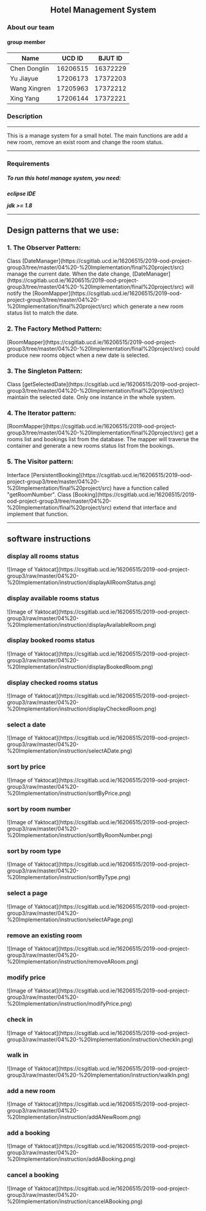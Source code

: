 ## <center>Hotel Management System</center>
### About our team 
#### group member

| Name         | UCD ID | BJUT ID |
| ------------ | ------ | ------- |
| Chen Donglin |16206515| 16372229|
| Yu Jiayue    |17206173| 17372203|
| Wang Xingren |17205963|17372212 |
| Xing Yang    |17206144|17372221 |
### Description

<hr>
This is a manage system for a small hotel. The main functions are add a new room, remove an exist room and change the room status.
<hr>
<h3>Requirements</h3>
<h5>To run this hotel manage system, you need:<h5>
<p>eclipse IDE</p>
<p>jdk >= 1.8</p>

<hr>
<h2>Design patterns that we use:</h2>
<h3>1. The Observer Pattern:</h3>
<p>Class [DateManager](https://csgitlab.ucd.ie/16206515/2019-ood-project-group3/tree/master/04%20-%20Implementation/final%20project/src) manage the current date. When the date change, [DateManager](https://csgitlab.ucd.ie/16206515/2019-ood-project-group3/tree/master/04%20-%20Implementation/final%20project/src) will notify the [RoomMapper](https://csgitlab.ucd.ie/16206515/2019-ood-project-group3/tree/master/04%20-%20Implementation/final%20project/src) which generate a new room status list to match the date.
</p>

<h3>2. The Factory Method Pattern:</h3>
<p>[RoomMapper](https://csgitlab.ucd.ie/16206515/2019-ood-project-group3/tree/master/04%20-%20Implementation/final%20project/src) could produce new rooms object when a new date is selected.</p>

<h3>3. The Singleton Pattern:</h3>
<p>Class [getSelectedDate](https://csgitlab.ucd.ie/16206515/2019-ood-project-group3/tree/master/04%20-%20Implementation/final%20project/src) maintain the selected date. Only one instance in the whole system.</p>

<h3>4. The Iterator pattern:</h3>
<p>[RoomMapper](https://csgitlab.ucd.ie/16206515/2019-ood-project-group3/tree/master/04%20-%20Implementation/final%20project/src) get a rooms list and bookings list from the database. The mapper will traverse the container and generate a new rooms status list from the bookings.</p>

<h3>5. The Visitor pattern:</h3>
<p>Interface [PersistentBooking](https://csgitlab.ucd.ie/16206515/2019-ood-project-group3/tree/master/04%20-%20Implementation/final%20project/src) have a function called "getRoomNumber". Class [Booking](https://csgitlab.ucd.ie/16206515/2019-ood-project-group3/tree/master/04%20-%20Implementation/final%20project/src) extend that interface and implement that function.</p>

<hr>
<h2>software instructions</h2>
<h3>display all rooms status</h3>
![Image of Yaktocat](https://csgitlab.ucd.ie/16206515/2019-ood-project-group3/raw/master/04%20-%20Implementation/instruction/displayAllRoomStatus.png)
<h3>display available rooms status</h3>
![Image of Yaktocat](https://csgitlab.ucd.ie/16206515/2019-ood-project-group3/raw/master/04%20-%20Implementation/instruction/displayAvailableRoom.png)
<h3>display booked rooms status</h3>
![Image of Yaktocat](https://csgitlab.ucd.ie/16206515/2019-ood-project-group3/raw/master/04%20-%20Implementation/instruction/displayBookedRoom.png)
<h3>display checked rooms status</h3>
![Image of Yaktocat](https://csgitlab.ucd.ie/16206515/2019-ood-project-group3/raw/master/04%20-%20Implementation/instruction/displayCheckedRoom.png)
<h3>select a date</h3>
![Image of Yaktocat](https://csgitlab.ucd.ie/16206515/2019-ood-project-group3/raw/master/04%20-%20Implementation/instruction/selectADate.png)
<h3>sort by price</h3>
![Image of Yaktocat](https://csgitlab.ucd.ie/16206515/2019-ood-project-group3/raw/master/04%20-%20Implementation/instruction/sortByPrice.png)
<h3>sort by room number</h3>
![Image of Yaktocat](https://csgitlab.ucd.ie/16206515/2019-ood-project-group3/raw/master/04%20-%20Implementation/instruction/sortByRoomNumber.png)
<h3>sort by room type</h3>
![Image of Yaktocat](https://csgitlab.ucd.ie/16206515/2019-ood-project-group3/raw/master/04%20-%20Implementation/instruction/sortByType.png)



<h3>select a page</h3>
![Image of Yaktocat](https://csgitlab.ucd.ie/16206515/2019-ood-project-group3/raw/master/04%20-%20Implementation/instruction/selectAPage.png)
<h3>remove an existing room</h3>
![Image of Yaktocat](https://csgitlab.ucd.ie/16206515/2019-ood-project-group3/raw/master/04%20-%20Implementation/instruction/removeARoom.png)
<h3>modify price</h3>
![Image of Yaktocat](https://csgitlab.ucd.ie/16206515/2019-ood-project-group3/raw/master/04%20-%20Implementation/instruction/modifyPrice.png)
<h3>check in</h3>
![Image of Yaktocat](https://csgitlab.ucd.ie/16206515/2019-ood-project-group3/raw/master/04%20-%20Implementation/instruction/checkIn.png)
<h3>walk in</h3>
![Image of Yaktocat](https://csgitlab.ucd.ie/16206515/2019-ood-project-group3/raw/master/04%20-%20Implementation/instruction/walkIn.png)
<h3>add a new room</h3>
![Image of Yaktocat](https://csgitlab.ucd.ie/16206515/2019-ood-project-group3/raw/master/04%20-%20Implementation/instruction/addANewRoom.png)
<h3>add a booking</h3>
![Image of Yaktocat](https://csgitlab.ucd.ie/16206515/2019-ood-project-group3/raw/master/04%20-%20Implementation/instruction/addABooking.png)
<h3>cancel a booking</h3>
![Image of Yaktocat](https://csgitlab.ucd.ie/16206515/2019-ood-project-group3/raw/master/04%20-%20Implementation/instruction/cancelABooking.png)